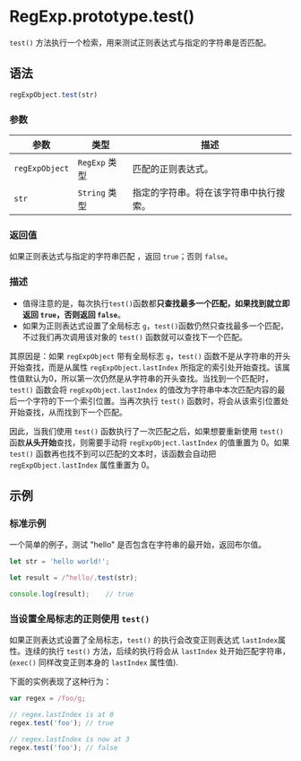 # RegExp.prototype.test()

`test()` 方法执行一个检索，用来测试正则表达式与指定的字符串是否匹配。

## 语法

```javascript
regExpObject.test(str)
```

### 参数

| 参数           | 类型          | 描述                                   |
| -------------- | ------------- | -------------------------------------- |
| `regExpObject` | `RegExp` 类型 | 匹配的正则表达式。                     |
| `str`          | `String` 类型 | 指定的字符串。将在该字符串中执行搜索。 |

### 返回值

如果正则表达式与指定的字符串匹配 ，返回 `true`；否则 `false`。

### 描述

- 值得注意的是，每次执行`test()`函数都**只查找最多一个匹配，如果找到就立即返回 `true`，否则返回 `false`**。
- 如果为正则表达式设置了全局标志 `g`，`test()`函数仍然只查找最多一个匹配，不过我们再次调用该对象的 `test()` 函数就可以查找下一个匹配。

其原因是：如果 `regExpObject` 带有全局标志 `g`，`test()` 函数不是从字符串的开头开始查找，而是从属性 `regExpObject.lastIndex` 所指定的索引处开始查找。该属性值默认为0，所以第一次仍然是从字符串的开头查找。当找到一个匹配时，`test()` 函数会将 `regExpObject.lastIndex` 的值改为字符串中本次匹配内容的最后一个字符的下一个索引位置。当再次执行 `test()` 函数时，将会从该索引位置处开始查找，从而找到下一个匹配。

因此，当我们使用 `test()` 函数执行了一次匹配之后，如果想要重新使用 `test()` 函数**从头开始**查找，则需要手动将 `regExpObject.lastIndex` 的值重置为 0。如果 `test()` 函数再也找不到可以匹配的文本时，该函数会自动把 `regExpObject.lastIndex` 属性重置为 0。

## 示例

### 标准示例

一个简单的例子，测试 "hello" 是否包含在字符串的最开始，返回布尔值。

```javascript
let str = 'hello world!';

let result = /^hello/.test(str);

console.log(result); 	// true
```

### 当设置全局标志的正则使用 `test()`

如果正则表达式设置了全局标志，`test()` 的执行会改变正则表达式 `lastIndex`属性。连续的执行 `test()` 方法，后续的执行将会从 `lastIndex` 处开始匹配字符串，(`exec()` 同样改变正则本身的 `lastIndex` 属性值).

下面的实例表现了这种行为： 

```javascript
var regex = /foo/g;

// regex.lastIndex is at 0
regex.test('foo'); // true

// regex.lastIndex is now at 3
regex.test('foo'); // false
```

